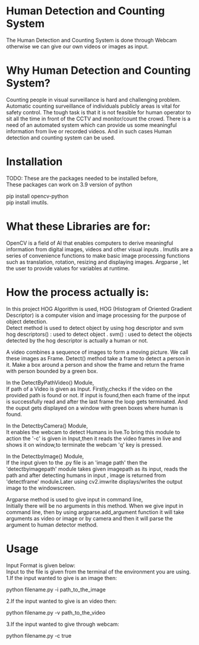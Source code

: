 # Human Detection and Counting System

The Human Detection and Counting System is done through Webcam otherwise we can give our own videos or images as input.

# Why Human Detection and Counting System?

Counting people in visual surveillance is hard and challenging problem. 
Automatic counting surveillance of individuals publicly areas is vital for safety control.
The tough task is that it is not feasible for human operator to sit all the time in front of the CCTV  and monitor/count the crowd. 
There is a need of an automated system which can provide us some meaningful information from  live or recorded videos.
And in such cases Human detection and counting system can be used.


# Installation

TODO: These are the packages needed to be installed before,   
These packages can work on 3.9 version of python   
   
pip install opencv-python   
pip install imutils.   
   

# What these Libraries are for:

OpenCV is a field of AI that enables computers  to derive meaningful information from digital images, videos and other visual inputs .
Imutils are a series of convenience functions to make basic image processing functions such as translation, rotation, resizing and displaying images.
Argparse , let the user to provide values for variables at runtime.


# How the process actually is:

In this project HOG Algorithm is used, 
HOG (Histogram of Oriented Gradient Descriptor) is a computer vision and image processing for the purpose of object detection.  
Detect method is used to detect object by using hog descriptor and svm
hog descriptors() : used to detect object .
svm() : used to detect the objects detected by the hog descriptor is actually a human or not.
   
A video combines a sequence of images to form a moving picture. We call these images as Frame. 
Detect() method take a frame to detect a person in it. 
Make a box around a person and show the frame and return the frame with person bounded by a green box.
   
In the DetectByPathVideo() Module,                                                                                               
If path of a Video is given as Input. Firstly,checks if the video on the provided path is found or not.
If input is found,then each frame of the input is successfully read and after the last frame the loop gets terminated.
And the ouput gets displayed on a window with green boxes where human is found.
   
In the DetectbyCamera() Module,   
It enables the webcam to detect Humans in live.To bring this module to action the '-c' is given in Input,then it reads the video frames in live 
and shows it on window,to terminate the webcam 'q' key is pressed.
   
In the DetectbyImage() Module,   
If the input given to the .py file is an 'image path' then the 'detectbyimagepath' module takes given imagepath as its input,
reads the path and after detecting  humans in input , image is returned from 'detectframe' module.Later using cv2.imwrite 
displays/writes the output image to the windowscreen.
   
Argparse method is used to give input in command line,   
Initially there will be no arguments in this method. When we give input in command line, then by using argparse.add_argument 
function it will take arguments as video or image or by camera and then it will parse the argument to human detector method.
   
# Usage   
Input Format is given below:   
Input to the file is given from the terminal of the environment you are using.   
1.If the input wanted to give is an image then:   
   
   python filename.py -i path_to_the_image   
   

2.If the input wanted to give is an video then:   
   
   python filename.py -v path_to_the_video   
   
3.If the input wanted to give through webcam:   
   
   python filename.py -c  true   



